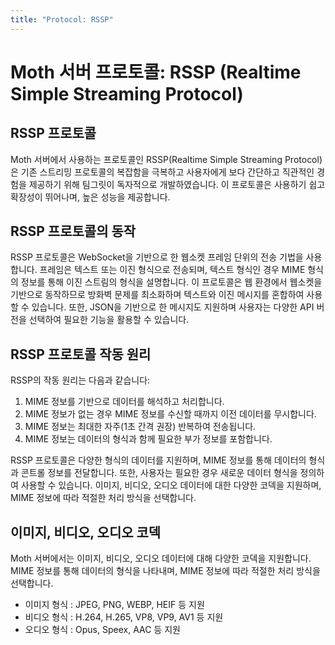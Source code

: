 ```yaml
---
title: "Protocol: RSSP"
---
```


# Moth 서버 프로토콜: RSSP (Realtime Simple Streaming Protocol)

<!-- NOTE
- RSSP 프로토콜 개요
- RSSP 프로토콜 사용법
 -->

## RSSP 프로토콜

Moth 서버에서 사용하는 프로토콜인 RSSP(Realtime Simple Streaming Protocol)은 기존 스트리밍 프로토콜의 복잡함을 극복하고 사용자에게 보다 간단하고 직관적인 경험을 제공하기 위해 팀그릿이 독자적으로 개발하였습니다. 이 프로토콜은 사용하기 쉽고 확장성이 뛰어나며, 높은 성능을 제공합니다.

## RSSP 프로토콜의 동작

RSSP 프로토콜은 WebSocket을 기반으로 한 웹소켓 프레임 단위의 전송 기법을 사용합니다. 프레임은 텍스트 또는 이진 형식으로 전송되며, 텍스트 형식인 경우 MIME 형식의 정보를 통해 이진 스트림의 형식을 설명합니다. 이 프로토콜은 웹 환경에서 웹소켓을 기반으로 동작하므로 방화벽 문제를 최소화하며 텍스트와 이진 메시지를 혼합하여 사용할 수 있습니다. 또한, JSON을 기반으로 한 메시지도 지원하며 사용자는 다양한 API 버전을 선택하여 필요한 기능을 활용할 수 있습니다.

## RSSP 프로토콜 작동 원리

RSSP의 작동 원리는 다음과 같습니다:

1. MIME 정보를 기반으로 데이터를 해석하고 처리합니다.
2. MIME 정보가 없는 경우 MIME 정보를 수신할 때까지 이전 데이터를 무시합니다.
3. MIME 정보는 최대한 자주(1초 간격 권장) 반복하여 전송됩니다.
4. MIME 정보는 데이터의 형식과 함께 필요한 부가 정보를 포함합니다.

RSSP 프로토콜은 다양한 형식의 데이터를 지원하며, MIME 정보를 통해 데이터의 형식과 콘트롤 정보를 전달합니다. 또한, 사용자는 필요한 경우 새로운 데이터 형식을 정의하여 사용할 수 있습니다. 이미지, 비디오, 오디오 데이터에 대한 다양한 코덱을 지원하며, MIME 정보에 따라 적절한 처리 방식을 선택합니다.

## 이미지, 비디오, 오디오 코덱

Moth 서버에서는 이미지, 비디오, 오디오 데이터에 대해 다양한 코덱을 지원합니다. MIME 정보를 통해 데이터의 형식을 나타내며, MIME 정보에 따라 적절한 처리 방식을 선택합니다.

- 이미지 형식 : JPEG, PNG, WEBP, HEIF 등 지원
- 비디오 형식 : H.264, H.265, VP8, VP9, AV1 등 지원
- 오디오 형식 : Opus, Speex, AAC 등 지원
